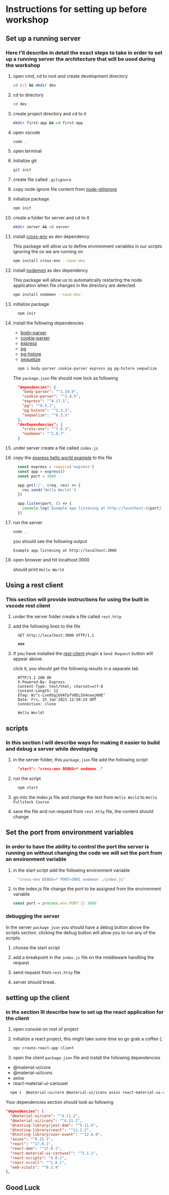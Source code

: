 # Instructions for setting up before workshop


## Set up a running server

### Here I'll describe in detail the exact steps to take in order to set up a running server the architecture that will be used during the workshop

1. open cmd, cd to root and create development directory

    ``` bash
    cd c:\ && mkdir dev
    ```

2. cd to directory

    ``` bash
    cd dev
    ```

3. create project directory and cd to it

    ```bash
    mkdir first-app && cd first-app
    ```

4. open vscode
  
    ```bash
    code .
    ```

5. open terminal
6. Initialize git
  
    ```bash
    git init
    ```

7. create file called `.gitignore`

8. copy node ignore file content from [node-gitignore](https://github.com/github/gitignore/blob/master/Node.gitignore )

9. initialize package

    ```bash
    npm init
    ```

10. create a folder for server and cd to it

    ```bash
    mkdir server && cd server
    ```

11. install [cross-env](https://www.npmjs.com/package/cross-env) as dev dependency

    This package will allow us to define environment variables in our scripts ignoring the os we are running on

    ```bash
    npm install cross-env --save-dev
    ```

12. install [nodemon](https://www.npmjs.com/package/nodemon) as dev dependency

    This package will allow us to automatically restarting the node application when file changes in the directory are detected.

    ```bash
    npm install nodemon --save-dev
    ```

13. initialize package

    ```bash
      npm init
    ```

14. install the following dependencies
    * [body-parser](https://www.npmjs.com/package/body-parser)
    * [cookie-parser](https://www.npmjs.com/package/cookie-parser)
    * [express](https://expressjs.com/)
    * [pg](https://node-postgres.com/)
    * [pg-hstore](https://www.npmjs.com/package/pg-hstore)
    * [sequelize](https://sequelize.org/)

    ```bash
      npm i body-parser cookie-parser express pg pg-hstore sequelize
    ```

    The `package.json` file should now lock as following

    ```json
      "dependencies": {
        "body-parser": "^1.19.0",
        "cookie-parser": "^1.4.5",
        "express": "^4.17.1",
        "pg": "^8.5.1",
        "pg-hstore": "^2.3.3",
        "sequelize": "^6.3.5"
      },
      "devDependencies": {
        "cross-env": "^7.0.3",
        "nodemon": "^2.0.7"
      }
    ```

15. under server create a file called `index.js`

16. copy the [express hello world example](https://expressjs.com/en/starter/hello-world.html) to the file

    ```javascript
      const express = require('express')
      const app = express()
      const port = 3000

      app.get('/', (req, res) => {
        res.send('Hello World!')
      })

      app.listen(port, () => {
        console.log(`Example app listening at http://localhost:${port}`)
      })
    ```

17. run the server

    ```bash
    node .
    ```

    you should see the following output

    `Example app listening at http://localhost:3000`

18. open browser and hit localhost:3000

    should print `Hello World`

## Using a rest client

### This section will provide instructions for using the built in vscode rest client

1. under the server folder create a file called `rest.http`
2. add the following lines to the file

    ```wget
      GET http://localhost:3000 HTTP/1.1

      ###
    ```

3. if you have installed the [rest-client](https://marketplace.visualstudio.com/items?itemName=humao.rest-client) plugin a `Send Request` button will appear above.

    click it, you should get the following results in a separate tab

    ```wget
      HTTP/1.1 200 OK
      X-Powered-By: Express
      Content-Type: text/html; charset=utf-8
      Content-Length: 12
      ETag: W/"c-Lve95gjOVATpfV8EL5X4nxwjKHE"
      Date: Fri, 15 Jan 2021 12:50:24 GMT
      Connection: close

      Hello World!
    ```

## scripts

### In this section I will describe ways for making it easier to build and debug a server while developing

1. in the server folder, this `package.json` file add the following script

    ```json
      "start": "cross-env DEBUG=* nodemon ."
    ```

2. run the script

    ```bash
      npm start
    ```

3. go into the index.js file and change the text from `Hello World` to `Hello Fullstack Course`

4. save the file and run request from `rest.http` file, the content should change

## Set the port from environment variables

### In order to have the ability to control the port the server is running on without changing the code we will set the port from an environment variable

1. in the start script add the following environment variable

    ```bash
      "cross-env DEBUG=* PORT=3001 nodemon ./index.js"
    ```

2. in the index.js file change the port to be assigned from the environment variable

    ```javascript
    const port = process.env.PORT || 3000
    ```

### debugging the server

In the server `package json` you should have a debug button above the scripts section. clicking the debug button will allow you to run any of the scripts.

1. choose the start script

2. add a breakpoint in the `index.js` file on the middleware handling the request

3. send request from `rest.http` file

4. server should break.

## setting up the client

### in ths section Ill describe how to set up the react application for the client

1. open console on root of project

2. initialize a react project, this might take some time so go grab a coffee (;

    ```bash
    npx create-react-app client
    ```

3. open the client `package.json` file and install the following dependencies

* @material-ui/core
* @material-ui/icons
* axios
* react-material-ui-carousel

```bash
  npm i  @material-ui/core @material-ui/icons axios react-material-ui-carousel
```

Your dependencies section should look as following

  ```json
  "dependencies": {
    "@material-ui/core": "^4.11.2",
    "@material-ui/icons": "^4.11.2",
    "@testing-library/jest-dom": "^5.11.6",
    "@testing-library/react": "^11.2.2",
    "@testing-library/user-event": "^12.6.0",
    "axios": "^0.21.1",
    "react": "^17.0.1",
    "react-dom": "^17.0.1",
    "react-material-ui-carousel": "^2.1.1",
    "react-scripts": "4.0.1",
    "react-scroll": "^1.8.1",
    "web-vitals": "^0.2.4"
  },
  ```
  
## Good Luck
